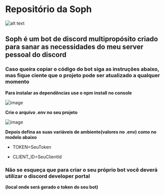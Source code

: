 # Repositório da Soph

![alt text](https://cdn.discordapp.com/attachments/868903973095088170/1086117025581105242/image.png)

## Soph é um bot de discord multipropósito criado para sanar as necessidades do meu server pessoal do discord

### Caso queira copiar o código do bot siga as instruções abaixo, mas fique ciente que o projeto pode ser atualizado a qualquer momento

__Para instalar as dependências use o npm install no console__

![image](https://user-images.githubusercontent.com/75023574/225799742-c0fea542-ea7b-46fb-b8ea-f2c60c25f2b5.png)

__Crie o arquivo .env no seu projeto__

![image](https://user-images.githubusercontent.com/75023574/225799908-3336bbf3-3e58-440d-bdad-d5cba2682ccc.png)

__Depois defina as suas variáveis de ambiente(valores no .env) como no modelo abaixo__

- TOKEN=SeuToken
* CLIENT_ID=SeuClientId

### Não se esqueça que para criar o seu próprio bot você deverá utilizar o discord developer portal
__(local onde será gerado o token do seu bot)__
